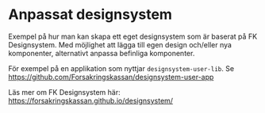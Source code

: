 # Anpassat designsystem

Exempel på hur man kan skapa ett eget designsystem som är baserat på FK Designsystem. Med möjlighet att lägga till egen design och/eller nya komponenter, alternativt anpassa befinliga komponenter.

För exempel på en applikation som nyttjar `designsystem-user-lib`. Se https://github.com/Forsakringskassan/designsystem-user-app

Läs mer om FK Designsystem här: https://forsakringskassan.github.io/designsystem/
